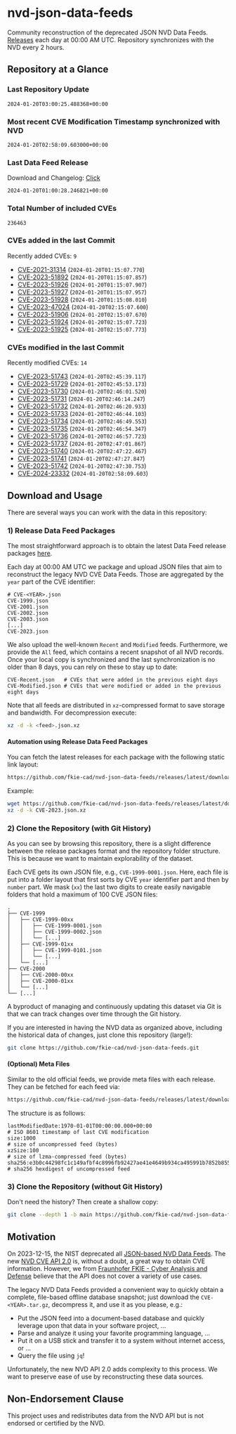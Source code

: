 # nvd-json-data-feeds

Community reconstruction of the deprecated JSON NVD Data Feeds. 
[Releases](https://github.com/fkie-cad/nvd-json-data-feeds/releases/latest) each day at 00:00 AM UTC.
Repository synchronizes with the NVD every 2 hours.

## Repository at a Glance

### Last Repository Update

```plain
2024-01-20T03:00:25.488368+00:00
```

### Most recent CVE Modification Timestamp synchronized with NVD

```plain
2024-01-20T02:58:09.603000+00:00
```

### Last Data Feed Release

Download and Changelog: [Click](https://github.com/fkie-cad/nvd-json-data-feeds/releases/latest)

```plain
2024-01-20T01:00:28.246821+00:00
```

### Total Number of included CVEs

```plain
236463
```

### CVEs added in the last Commit

Recently added CVEs: `9`

* [CVE-2021-31314](CVE-2021/CVE-2021-313xx/CVE-2021-31314.json) (`2024-01-20T01:15:07.770`)
* [CVE-2023-51892](CVE-2023/CVE-2023-518xx/CVE-2023-51892.json) (`2024-01-20T01:15:07.857`)
* [CVE-2023-51926](CVE-2023/CVE-2023-519xx/CVE-2023-51926.json) (`2024-01-20T01:15:07.907`)
* [CVE-2023-51927](CVE-2023/CVE-2023-519xx/CVE-2023-51927.json) (`2024-01-20T01:15:07.957`)
* [CVE-2023-51928](CVE-2023/CVE-2023-519xx/CVE-2023-51928.json) (`2024-01-20T01:15:08.010`)
* [CVE-2023-47024](CVE-2023/CVE-2023-470xx/CVE-2023-47024.json) (`2024-01-20T02:15:07.600`)
* [CVE-2023-51906](CVE-2023/CVE-2023-519xx/CVE-2023-51906.json) (`2024-01-20T02:15:07.670`)
* [CVE-2023-51924](CVE-2023/CVE-2023-519xx/CVE-2023-51924.json) (`2024-01-20T02:15:07.723`)
* [CVE-2023-51925](CVE-2023/CVE-2023-519xx/CVE-2023-51925.json) (`2024-01-20T02:15:07.773`)


### CVEs modified in the last Commit

Recently modified CVEs: `14`

* [CVE-2023-51743](CVE-2023/CVE-2023-517xx/CVE-2023-51743.json) (`2024-01-20T02:45:39.117`)
* [CVE-2023-51729](CVE-2023/CVE-2023-517xx/CVE-2023-51729.json) (`2024-01-20T02:45:53.173`)
* [CVE-2023-51730](CVE-2023/CVE-2023-517xx/CVE-2023-51730.json) (`2024-01-20T02:46:01.520`)
* [CVE-2023-51731](CVE-2023/CVE-2023-517xx/CVE-2023-51731.json) (`2024-01-20T02:46:14.247`)
* [CVE-2023-51732](CVE-2023/CVE-2023-517xx/CVE-2023-51732.json) (`2024-01-20T02:46:20.933`)
* [CVE-2023-51733](CVE-2023/CVE-2023-517xx/CVE-2023-51733.json) (`2024-01-20T02:46:44.103`)
* [CVE-2023-51734](CVE-2023/CVE-2023-517xx/CVE-2023-51734.json) (`2024-01-20T02:46:49.553`)
* [CVE-2023-51735](CVE-2023/CVE-2023-517xx/CVE-2023-51735.json) (`2024-01-20T02:46:54.347`)
* [CVE-2023-51736](CVE-2023/CVE-2023-517xx/CVE-2023-51736.json) (`2024-01-20T02:46:57.723`)
* [CVE-2023-51737](CVE-2023/CVE-2023-517xx/CVE-2023-51737.json) (`2024-01-20T02:47:01.867`)
* [CVE-2023-51740](CVE-2023/CVE-2023-517xx/CVE-2023-51740.json) (`2024-01-20T02:47:22.467`)
* [CVE-2023-51741](CVE-2023/CVE-2023-517xx/CVE-2023-51741.json) (`2024-01-20T02:47:27.847`)
* [CVE-2023-51742](CVE-2023/CVE-2023-517xx/CVE-2023-51742.json) (`2024-01-20T02:47:30.753`)
* [CVE-2024-23332](CVE-2024/CVE-2024-233xx/CVE-2024-23332.json) (`2024-01-20T02:58:09.603`)


## Download and Usage

There are several ways you can work with the data in this repository:

### 1) Release Data Feed Packages

The most straightforward approach is to obtain the latest Data Feed release packages [here](https://github.com/fkie-cad/nvd-json-data-feeds/releases/latest).

Each day at 00:00 AM UTC we package and upload JSON files that aim to reconstruct the legacy NVD CVE Data Feeds.
Those are aggregated by the `year` part of the CVE identifier:

```
# CVE-<YEAR>.json
CVE-1999.json
CVE-2001.json
CVE-2002.json
CVE-2003.json
[...]
CVE-2023.json
```

We also upload the well-known `Recent` and `Modified` feeds.
Furthermore, we provide the `All` feed, which contains a recent snapshot of all NVD records.
Once your local copy is synchronized and the last synchronization is no older than 8 days, you can rely on these to stay up to date:

```plain
CVE-Recent.json   # CVEs that were added in the previous eight days
CVE-Modified.json # CVEs that were modified or added in the previous eight days
```

Note that all feeds are distributed in `xz`-compressed format to save storage and bandwidth.
For decompression execute:

```sh
xz -d -k <feed>.json.xz
```


#### Automation using Release Data Feed Packages

You can fetch the latest releases for each package with the following static link layout:

```sh
https://github.com/fkie-cad/nvd-json-data-feeds/releases/latest/download/CVE-<YEAR>.json.xz
```

Example:

```sh
wget https://github.com/fkie-cad/nvd-json-data-feeds/releases/latest/download/CVE-2023.json.xz
xz -d -k CVE-2023.json.xz
```



### 2) Clone the Repository (with Git History)

As you can see by browsing this repository, there is a slight difference between the release packages format and the repository folder structure.
This is because we want to maintain explorability of the dataset.

Each CVE gets its own JSON file, e.g., `CVE-1999-0001.json`.
Here, each file is put into a folder layout that first sorts by CVE `year` identifier part and then by `number` part.
We mask (`xx`) the last two digits to create easily navigable folders that hold a maximum of 100 CVE JSON files:

```plain
.
├── CVE-1999
│   ├── CVE-1999-00xx
│   │   ├── CVE-1999-0001.json
│   │   ├── CVE-1999-0002.json
│   │   └── [...]
│   ├── CVE-1999-01xx
│   │   ├── CVE-1999-0101.json
│   │   └── [...]
│   └── [...]
├── CVE-2000
│   ├── CVE-2000-00xx
│   ├── CVE-2000-01xx
│   └── [...]
└── [...]
```

A byproduct of managing and continuously updating this dataset via Git is that we can track changes over time through the Git history.

If you are interested in having the NVD data as organized above, including the historical data of changes, just clone this repository (large!):

```sh
git clone https://github.com/fkie-cad/nvd-json-data-feeds.git
```

#### (Optional) Meta Files

Similar to the old official feeds, we provide meta files with each release. They can be fetched for each feed via:

```sh
https://github.com/fkie-cad/nvd-json-data-feeds/releases/latest/download/CVE-<YEAR>.meta
```

The structure is as follows:

```plain
lastModifiedDate:1970-01-01T00:00:00.000+00:00                          # ISO 8601 timestamp of last CVE modification
size:1000                                                               # size of uncompressed feed (bytes)
xzSize:100                                                              # size of lzma-compressed feed (bytes)
sha256:e3b0c44298fc1c149afbf4c8996fb92427ae41e4649b934ca495991b7852b855 # sha256 hexdigest of uncompressed feed
```


### 3) Clone the Repository (without Git History)

Don't need the history? Then create a shallow copy:

```sh
git clone --depth 1 -b main https://github.com/fkie-cad/nvd-json-data-feeds.git
```

## Motivation

On 2023-12-15, the NIST deprecated all [JSON-based NVD Data Feeds](https://nvd.nist.gov/vuln/data-feeds#divRetirementBanner-1).
The new [NVD CVE API 2.0](https://nvd.nist.gov/developers/vulnerabilities) is, without a doubt, a great way to obtain CVE information.
However, we from [Fraunhofer FKIE - Cyber Analysis and Defense](https://www.fkie.fraunhofer.de/en/departments/cad.html) believe that the API does not cover a variety of use cases.

The legacy NVD Data Feeds provided a convenient way to quickly obtain a complete, file-based offline database snapshot; just download the `CVE-<YEAR>.tar.gz`, decompress it, and use it as you please, e.g.:

* Put the JSON feed into a document-based database and quickly leverage upon that data in your software project, ...
* Parse and analyze it using your favorite programming language, ...
* Put it on a USB stick and transfer it to a system without internet access, or ...
* Query the file using `jq`!

Unfortunately, the new NVD API 2.0 adds complexity to this process.
We want to preserve ease of use by reconstructing these data sources.

## Non-Endorsement Clause

This project uses and redistributes data from the NVD API but is not endorsed or certified by the NVD.
